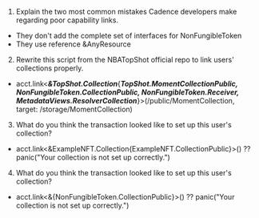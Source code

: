 1. Explain the two most common mistakes Cadence developers make regarding poor capability links.

- They don't add the complete set of interfaces for NonFungibleToken
- They use reference &AnyResource

2. Rewrite this script from the NBATopShot official repo to link users' collections properly.

- acct.link<***&TopShot.Collection***{***TopShot.MomentCollectionPublic, NonFungibleToken.CollectionPublic, NonFungibleToken.Receiver, MetadataViews.ResolverCollection***}>(/public/MomentCollection, target: /storage/MomentCollection)

3. What do you think the transaction looked like to set up this user's collection?

- acct.link<&ExampleNFT.Collection{ExampleNFT.CollectionPublic}>() ?? panic("Your collection is not set up correctly.")

4. What do you think the transaction looked like to set up this user's collection?

- acct.link<&{NonFungibleToken.CollectionPublic}>() ?? panic("Your collection is not set up correctly.")
